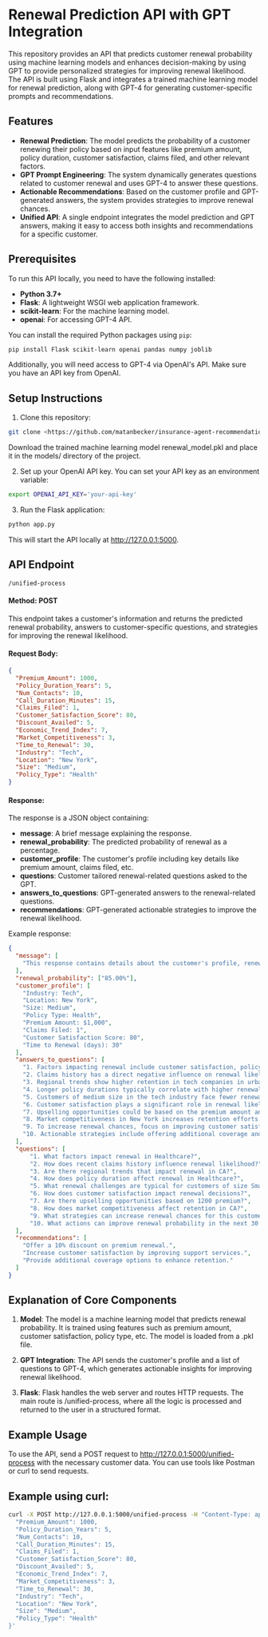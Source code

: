 # Renewal Prediction API with GPT Integration

This repository provides an API that predicts customer renewal probability using machine learning models and enhances decision-making by using GPT to provide personalized strategies for improving renewal likelihood. The API is built using Flask and integrates a trained machine learning model for renewal prediction, along with GPT-4 for generating customer-specific prompts and recommendations.

## Features

- **Renewal Prediction**: The model predicts the probability of a customer renewing their policy based on input features like premium amount, policy duration, customer satisfaction, claims filed, and other relevant factors.
- **GPT Prompt Engineering**: The system dynamically generates questions related to customer renewal and uses GPT-4 to answer these questions.
- **Actionable Recommendations**: Based on the customer profile and GPT-generated answers, the system provides strategies to improve renewal chances.
- **Unified API**: A single endpoint integrates the model prediction and GPT answers, making it easy to access both insights and recommendations for a specific customer.

## Prerequisites
To run this API locally, you need to have the following installed:

- **Python 3.7+**
- **Flask**: A lightweight WSGI web application framework.
- **scikit-learn**: For the machine learning model.
- **openai**: For accessing GPT-4 API.
  
You can install the required Python packages using ```pip```:

```bash
pip install Flask scikit-learn openai pandas numpy joblib
```

Additionally, you will need access to GPT-4 via OpenAI's API. Make sure you have an API key from OpenAI.

## Setup Instructions

1. Clone this repository:
```bash
git clone <https://github.com/matanbecker/insurance-agent-recommendation>
```
Download the trained machine learning model renewal_model.pkl and place it in the models/ directory of the project.

2. Set up your OpenAI API key. You can set your API key as an environment variable:

```bash
export OPENAI_API_KEY='your-api-key'
```

3. Run the Flask application:
```bash
python app.py
```

This will start the API locally at http://127.0.0.1:5000.


## API Endpoint
```/unified-process```
#### Method: POST

This endpoint takes a customer's information and returns the predicted renewal probability, answers to customer-specific questions, and strategies for improving the renewal likelihood.

#### Request Body:
```json
{
  "Premium_Amount": 1000,
  "Policy_Duration_Years": 5,
  "Num_Contacts": 10,
  "Call_Duration_Minutes": 15,
  "Claims_Filed": 1,
  "Customer_Satisfaction_Score": 80,
  "Discount_Availed": 5,
  "Economic_Trend_Index": 7,
  "Market_Competitiveness": 3,
  "Time_to_Renewal": 30,
  "Industry": "Tech",
  "Location": "New York",
  "Size": "Medium",
  "Policy_Type": "Health"
}
```

#### Response:
The response is a JSON object containing:

* **message**: A brief message explaining the response.
* **renewal_probability**: The predicted probability of renewal as a percentage.
* **customer_profile**: The customer's profile including key details like premium amount, claims filed, etc.
* **questions**: Customer tailored renewal-related questions asked to the GPT.
* **answers_to_questions**: GPT-generated answers to the renewal-related questions.
* **recommendations**: GPT-generated actionable strategies to improve the renewal likelihood.

Example response:

```json
{
  "message": [
    "This response contains details about the customer's profile, renewal probability, answers to key questions, and recommendations for improvement."
  ],
  "renewal_probability": ["85.00%"],
  "customer_profile": [
    "Industry: Tech",
    "Location: New York",
    "Size: Medium",
    "Policy Type: Health",
    "Premium Amount: $1,000",
    "Claims Filed: 1",
    "Customer Satisfaction Score: 80",
    "Time to Renewal (days): 30"
  ],
  "answers_to_questions": [
    "1. Factors impacting renewal include customer satisfaction, policy duration, and claims history.",
    "2. Claims history has a direct negative influence on renewal likelihood.",
    "3. Regional trends show higher retention in tech companies in urban areas.",
    "4. Longer policy durations typically correlate with higher renewal chances.",
    "5. Customers of medium size in the tech industry face fewer renewal challenges.",
    "6. Customer satisfaction plays a significant role in renewal likelihood.",
    "7. Upselling opportunities could be based on the premium amount and coverage options.",
    "8. Market competitiveness in New York increases retention efforts.",
    "9. To increase renewal chances, focus on improving customer satisfaction and upselling.",
    "10. Actionable strategies include offering additional coverage and increasing contact frequency."
  ],
  "questions": [
      "1. What factors impact renewal in Healthcare?",
      "2. How does recent claims history influence renewal likelihood?",
      "3. Are there regional trends that impact renewal in CA?",
      "4. How does policy duration affect renewal in Healthcare?",
      "5. What renewal challenges are typical for customers of size Small?",
      "6. How does customer satisfaction impact renewal decisions?",
      "7. Are there upselling opportunities based on 1200 premium?",
      "8. How does market competitiveness affect retention in CA?",
      "9. What strategies can increase renewal chances for this customer?",
      "10. What actions can improve renewal probability in the next 30 days?"
  ],
  "recommendations": [
    "Offer a 10% discount on premium renewal.",
    "Increase customer satisfaction by improving support services.",
    "Provide additional coverage options to enhance retention."
  ]
}
```

## Explanation of Core Components
1. **Model**: The model is a machine learning model that predicts renewal probability. It is trained using features such as premium amount, customer satisfaction, policy type, etc. The model is loaded from a .pkl file.

2. **GPT Integration**: The API sends the customer's profile and a list of questions to GPT-4, which generates actionable insights for improving renewal likelihood.

3. **Flask**: Flask handles the web server and routes HTTP requests. The main route is /unified-process, where all the logic is processed and returned to the user in a structured format.

## Example Usage
To use the API, send a POST request to http://127.0.0.1:5000/unified-process with the necessary customer data. You can use tools like Postman or curl to send requests.

## Example using curl:
```bash
curl -X POST http://127.0.0.1:5000/unified-process -H "Content-Type: application/json" -d '{
  "Premium_Amount": 1000,
  "Policy_Duration_Years": 5,
  "Num_Contacts": 10,
  "Call_Duration_Minutes": 15,
  "Claims_Filed": 1,
  "Customer_Satisfaction_Score": 80,
  "Discount_Availed": 5,
  "Economic_Trend_Index": 7,
  "Market_Competitiveness": 3,
  "Time_to_Renewal": 30,
  "Industry": "Tech",
  "Location": "New York",
  "Size": "Medium",
  "Policy_Type": "Health"
}'
```
